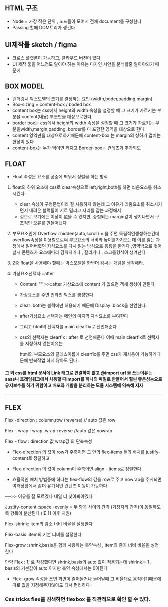 ## HTML 구조

* Node = 가장 작은 단위 , 노드들이 모여서 전체 document를 구성한다 
* Passing 할때 DOM트리가 생긴다

## UI제작툴 sketch / figma

- 크로스 플랫폼이 가능하고, 클라우드 버젼이 있다
- UI 제작 툴을 어느정도 알아야 하는 이유는 디자인 시안을 분석할줄 알아야되기 때문에

## BOX MODEL

- 랜더링시 박스모델의 크기를 결정하는 요인 (width,boder,padding,margin)
- Box-sizing = content-box / boded box
- content box는 css에서 height와 width 속성을 설정할 때 그 크기가 가르키는 부분을 content(내용) 부분만을 대상으로한다
- border box는 css에서 height와 width 속성을 설정할 때 그 크기가 가르키는 부분을width,margin,padding, border를 다 포함한 영역을 대상으로 한다 
- content 영역만을 대상으로하기때문에 content-box 는 margin의 상하가 겹치는 현상이 있다
- content-box는 누가 먹이면 커지고 Border-box는 컨테츠가 추가되도 

## FLOAT

* Float 속성은 요소를 공중에 띄워서 정렬을 하는 방식

1. float의 하위 요소에 css로 clear속성으로 left,right,both를 하면 띄움요소를 취소시킨다
   -  clear 속성이 구형문법이라 잘 사용하지 않는데 그 이유가 띄움요소를 취소시키면서 내려온 블럭들이 서로 밀리고 자리를 잡는 과정에서
   - 겉으로 보기에는 이상이 없을 수 있지만, 중첩되는 margin값이 생겨나면서 구조적인 오류를 만들어낸다 

2. 부모요소인에 Overflow : hidden(auto,scroll) = 을 주면 독립적인생성하는건데 overflow속성을 이용함으로써  부모요소의 너비와 높이를가져오는데 이를 읽는 과정에서 읽어버렸던 자식요소를  다시 읽는 방식으로 응용을 한거다 ,영역밖으로 벗어날시 콘텐츠가 요소에따라 감춰지거나 , 잘리거나 , 스크롤형식이 생겨난다 
3. 2중 float을 사용해야 할때는 박스모델을 한번더 감싸는 개념을 생각해라.

3. 가상요소선택자 ::after 

   - Content: ""   >>::after 가상요소에 content 가 없으면 객채 생성이 안된다

   - 가상요소를 주면 인라인 박스를 생성한다

   - clear :both는 블럭에만 허용되기 때문에 Display :block을 선언한다.

   - after가상요소 선택자는 메인의 마지막 자식요소를 부여한다

   - 그리고 html의 선택자를 main clearfix로 선언해준다

   - css의 선택자는 clearfix ::after 로 선언해준다 이때 main clearfix로 선택자를 지정하지 않는이유는

     html의 부모요소의 클래스이름에 clearfix를 주면 css가 재사용이 가능하기때문에 반복작업 하지 않아도 된다 .

#### 그 외 css를 html 문서에 Link 태그로 연결하지 않고 @import url 을 쓰는이유는  sass나 프레임워크에서 사용할 때import를 하나의 파일로 만들어서 훨씬 좋은성능으로 유지보수를 하기 위함이고 배포와 개발을 분리하는 모듈 시스템에 익숙해 지자 

----

## FLEX

Flex -direction : column,row (reverse) // auto 값은 row

Flex - wrap : wrap, wrap-reverse //auto 값은 nowrap

Flex - flow : direction 값 wrap값 의 단축속성 

- Flex-direction 의 값이 row가 주축이면 그 안의 flex-items 들의 배치를 justify-content로 정렬하고

- Flex-direction 의 값이 column이 주축이면 align - items로 정렬한다

-  효율적인 배치 방법중에 하나는 flex-flow의 값을 row로 주고 nowrap을 주게되면 여러상황에서 좀더 유기적인 컨텐츠 이동이 가능하다 

  --->> 이유를 잘 모르겠다 내일 더 찾아봐야겠다

Justify-content :space -evenly = 두 항목 사이의 간격 (가장자리 간격)이 동일하도록 항목이 분산된다 (IE 11 이후 지원)

Flex-shrink: item의 감소 너비 비율을 설정한다

Flex-basis :item의 기본 너비를 설정한다

Flex-grow :shrink,basis을 함께 사용하는 축약속성 , item의 증가 너비 비율을 설정한다 

만약 Flex : 1; 로 작성했다면 shrink,basis의 auto 값이 적용되는데 shirink는 1 , basis의 기본값이 auto 이지만 축약 속성에서는 0이된다 

* Flex -grow 속성을 쓰면 화면이 줄어들거나 늘어날때 그 비율대로 움직이기때문에 따로 값을 지정해주지않아도 되서 편리하다

 ### Css tricks flex를 검색하면 flexbox 를 직관적으로 확인 할 수 있다.


